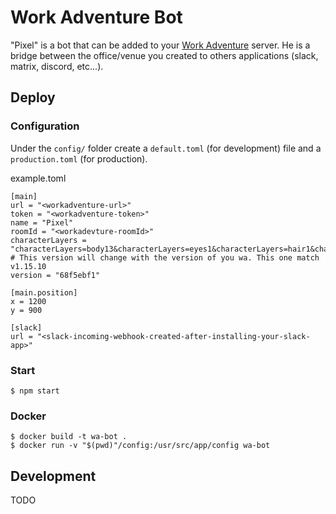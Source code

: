 # Work Adventure Bot

"Pixel" is a bot that can be added to your [Work Adventure](https://workadventu.re/) server. He is a bridge between the office/venue you created to others applications (slack, matrix, discord, etc...).

## Deploy

### Configuration

Under the `config/` folder create a `default.toml` (for development) file and a `production.toml` (for production).

example.toml
```
[main]
url = "<workadventure-url>"
token = "<workadventure-token>"
name = "Pixel"
roomId = "<workadevture-roomId>"
characterLayers = "characterLayers=body13&characterLayers=eyes1&characterLayers=hair1&characterLayers=clothes10&characterLayers=hat1&characterLayers=accessory1"
# This version will change with the version of you wa. This one match v1.15.10
version = "68f5ebf1"

[main.position]
x = 1200
y = 900

[slack]
url = "<slack-incoming-webhook-created-after-installing-your-slack-app>"
```

### Start

```
$ npm start
```

### Docker

```
$ docker build -t wa-bot .
$ docker run -v "$(pwd)"/config:/usr/src/app/config wa-bot
```

## Development

TODO